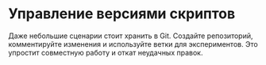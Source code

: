 # Управление версиями скриптов

Даже небольшие сценарии стоит хранить в Git. Создайте репозиторий, комментируйте изменения и используйте ветки для экспериментов. Это упростит совместную работу и откат неудачных правок.
